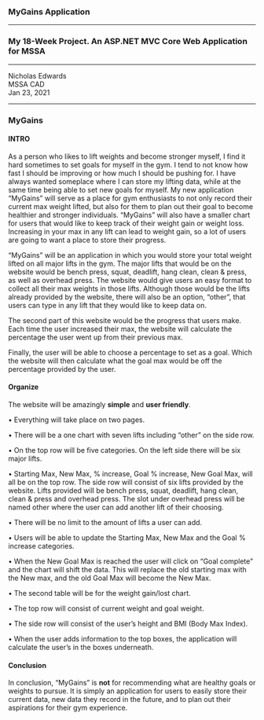 ### MyGains Application

---

### My 18-Week Project. An ASP.NET MVC Core Web Application for MSSA

---

Nicholas Edwards <br />
MSSA CAD <br />
Jan 23, 2021

---

### MyGains

#### INTRO

As a person who likes to lift weights and become stronger myself, I find it hard sometimes to set goals for myself in the gym.
I tend to not know how fast I should be improving or how much I should be pushing for.
I have always wanted someplace where I can store my lifting data, while at the same time being able to set new goals for myself.
My new application “MyGains” will serve as a place for gym enthusiasts to not only record their current max weight lifted, but also for them to plan out their goal to become healthier and stronger individuals.
“MyGains” will also have a smaller chart for users that would like to keep track of their weight gain or weight loss. Increasing in your max in any lift can lead to weight gain, so a lot of users are going to want a place to store their progress.

“MyGains” will be an application in which you would store your total weight lifted on all major lifts in the gym. The major lifts that would be on the website would be bench press, squat, deadlift, hang clean, clean & press, as well as overhead press.
The website would give users an easy format to collect all their max weights in those lifts.
Although those would be the lifts already provided by the website, there will also be an option, “other”, that users can type in any lift that they would like to keep data on. 

The second part of this website would be the progress that users make.
Each time the user increased their max, the website will calculate the percentage the user went up from their previous max. 

Finally, the user will be able to choose a percentage to set as a goal.
Which the website will then calculate what the goal max would be off the percentage provided by the user.

#### Organize

The website will be amazingly **simple** and **user friendly**.

•	Everything will take place on two pages. 

•	There will be a one chart with seven lifts including “other” on the side row.

•	On the top row will be five categories. On the left side there will be six major lifts.

•	Starting Max, New Max, % increase, Goal % increase, New Goal Max, will all be on the top row. The side row will consist of six lifts provided by the website. Lifts provided will be bench press, squat, deadlift, hang clean, clean & press and overhead press. The slot under overhead press will be named other where the user can add another lift of their choosing.

•	There will be no limit to the amount of lifts a user can add.

•	Users will be able to update the Starting Max, New Max and the Goal % increase categories. 

•	When the New Goal Max is reached the user will click on “Goal complete” and the chart will shift the data. This will replace the old starting max with the New max, and the old Goal Max will become the New Max.

•	The second table will be for the weight gain/lost chart.

•	The top row will consist of current weight and goal weight.

•	The side row will consist of the user’s height and BMI (Body Max Index).

•	When the user adds information to the top boxes, the application will calculate the user’s in the boxes underneath.

#### Conclusion

In conclusion, “MyGains” is **not** for recommending what are healthy goals or weights to pursue. It is simply an application for users to easily store their current data, new data they record in the future, and to plan out their aspirations for their gym experience. 
